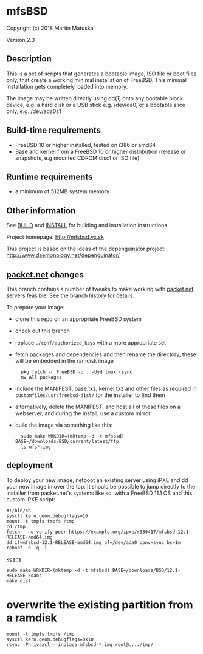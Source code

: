 # mfsBSD

Copyright (c) 2018 Martin Matuska <mm at FreeBSD.org>

Version 2.3

## Description

This is a set of scripts that generates a bootable image, ISO file or boot
files only, that create a working minimal installation of FreeBSD. This
minimal installation gets completely loaded into memory.

The image may be written directly using dd(1) onto any bootable block device,
e.g. a hard disk or a USB stick e.g. /dev/da0, or a bootable slice only,
e.g. /dev/ada0s1

## Build-time requirements
 - FreeBSD 10 or higher installed, tested on i386 or amd64
 - Base and kernel from a FreeBSD 10 or higher distribution
   (release or snapshots, e.g mounted CDROM disc1 or ISO file)

## Runtime requirements
 - a minimum of 512MB system memory

## Other information

See [BUILD](./BUILD.md) and [INSTALL](./INSTALL.md) for building and installation instructions.

Project homepage: http://mfsbsd.vx.sk

This project is based on the ideas of the depenguinator project:
http://www.daemonology.net/depenguinator/

## [packet.net] changes

This branch contains a number of tweaks to make working with [packet.net]
servers feasible. See the branch history for details.

To prepare your image:

- clone this repo on an appropriate FreeBSD system
- check out this branch
- replace `./conf/authorized_keys` with a more appropriate set
- fetch packages and dependencies and then rename the directory, these
    will be embedded in the ramdisk image

        pkg fetch -r FreeBSD -o . -Uyd tmux rsync
        mv All packages

- include the MANIFEST, base.txz, kernel.txz and other files as required
    in `customfiles/usr/freebsd-dist/` for the installer to find them
- alternatively, delete the MANIFEST, and host all of these files on
    a webserver, and during the install, use a custom mirror
- build the image via something like this:

        sudo make WRKDIR=(mktemp -d -t mfsbsd) BASE=/downloads/BSD/current/latest/ftp
        ls mfs*.img


## deployment

To deploy your new image, netboot an existing server using iPXE and
dd your new image in over the top. It should be possible to jump
directly to the installer from packet.net's systems like so, with a
FreeBSD 11.1 OS and this custom iPXE script:

```
#!/bin/sh
sysctl kern.geom.debugflags=16
mount -t tmpfs tmpfs /tmp
cd /tmp
fetch --no-verify-peer https://example.org/ipxe/r339417/mfsbsd-12.1-RELEASE-amd64.img
dd if=mfsbsd-12.1-RELEASE-amd64.img of=/dev/ada0 conv=sync bs=1m
reboot -n -q -l
```

[packet.net]: https://packet.net/

[koans]

```
sudo make WRKDIR=(mktemp -d -t mfsbsd) BASE=/downloads/BSD/12.1-RELEASE koans
make dist
```

# overwrite the existing partition from a ramdisk


```
mount -t tmpfs tmpfs /tmp
sysctl kern.geom.debugflags=0x10
rsync -Phrivazcl --inplace mfsbsd-*.img root@...:/tmp/
```

[koans]: https://koan-ci.com/
